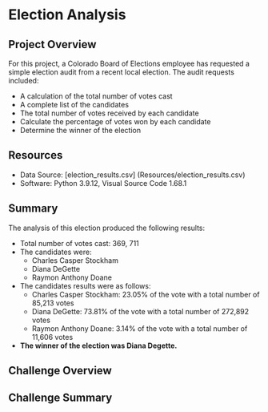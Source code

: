 # Election Analysis
## Project Overview
For this project, a Colorado Board of Elections employee has requested a simple election audit from a recent local election. The audit requests included:
- A calculation of the total number of votes cast
- A complete list of the candidates
- The total number of votes received by each candidate
- Calculate the percentage of votes won by each candidate
- Determine the winner of the election

## Resources
- Data Source: [election_results.csv] (Resources/election_results.csv)
- Software: Python 3.9.12, Visual Source Code 1.68.1

## Summary
The analysis of this election produced the following results:
- Total number of votes cast: 369, 711
- The candidates were:
  - Charles Casper Stockham
  - Diana DeGette
  - Raymon Anthony Doane
- The candidates results were as follows:
  - Charles Casper Stockham:  23.05% of the vote with a total number of 85,213 votes
  - Diana DeGette:  73.81% of the vote with a total number of 272,892 votes
  - Raymon Anthony Doane:  3.14% of the vote with a total number of 11,606 votes
- **The winner of the election was Diana Degette.**

## Challenge Overview

## Challenge Summary
